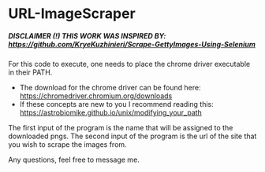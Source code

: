 # URL-ImageScraper

##### DISCLAIMER (!) THIS WORK WAS INSPIRED BY: https://github.com/KryeKuzhinieri/Scrape-GettyImages-Using-Selenium

For this code to execute, one needs to place the chrome driver executable in their PATH.
- The download for the chrome driver can be found here: https://chromedriver.chromium.org/downloads
- If these concepts are new to you I recommend reading this: https://astrobiomike.github.io/unix/modifying_your_path

The first input of the program is the name that will be assigned to the downloaded pngs. 
The second input of the program is the url of the site that you wish to scrape the images from.

Any questions, feel free to message me.
